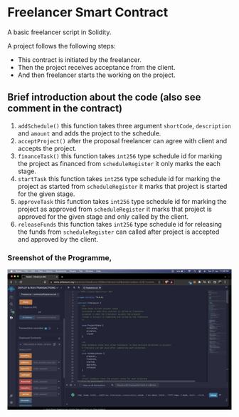 # Freelancer Smart Contract

A basic freelancer script in Solidity.

A project follows the following steps:
* This contract is initiated by the freelancer.
* Then the project receives acceptance from the client.
* And then freelancer starts the working on the project.

## Brief introduction about the code (also see comment in the contract)

1. `addSchedule()` this function takes three argument `shortCode`, `description` and `amount` and adds the project to the schedule.
2. `acceptProject()` after the proposal freelancer can agree with client and accepts the project.
3. `financeTask()` this function takes `int256` type schedule id for marking the project as financed from `scheduleRegister` it only marks the each stage.
4. `startTask` this function takes `int256` type schedule id for marking the project as started from `scheduleRegister` it marks that project is started for the given stage.
5. `approveTask` this function takes `int256` type schedule id for marking the project as approved from `scheduleRegister` it marks that project is approved for the given stage and only called by the client.
6. `releaseFunds` this function takes `int256` type schedule id for releasing the funds from `scheduleRegister` can called after project is accepted and approved by the client.

 ### Sreenshot of the Programme, 
 ![Screenshot](./screenshot.png)